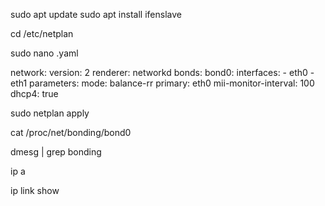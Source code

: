 sudo apt update
sudo apt install ifenslave

cd /etc/netplan

sudo nano <your-config>.yaml

network:
  version: 2
  renderer: networkd
  bonds:
    bond0:
      interfaces:
        - eth0
        - eth1
      parameters:
        mode: balance-rr
        primary: eth0
        mii-monitor-interval: 100
      dhcp4: true

sudo netplan apply

cat /proc/net/bonding/bond0

dmesg | grep bonding

ip a

ip link show

